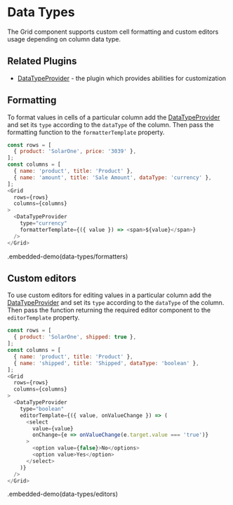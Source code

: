 # Data Types

The Grid component supports custom cell formatting and custom editors usage depending on column data type.

## Related Plugins

- [DataTypeProvider](../reference/data-type-provider.md) - the plugin which provides abilities for customization

## Formatting

To format values in cells of a particular column add the [DataTypeProvider](../reference/data-type-provider.md) and set its `type` according to the `dataType` of the column. Then pass the formatting function to the `formatterTemplate` property.

```js
const rows = [
  { product: 'SolarOne', price: '3039' },
];
const columns = [
  { name: 'product', title: 'Product' },
  { name: 'amount', title: 'Sale Amount', dataType: 'currency' },
];
<Grid
  rows={rows}
  columns={columns}
>
  <DataTypeProvider
    type="currency"
    formatterTemplate={({ value }) => <span>${value}</span>}
  />
</Grid>
```

.embedded-demo(data-types/formatters)

## Custom editors

To use custom editors for editing values in a particular column add the [DataTypeProvider](../reference/data-type-provider.md) and set its `type` according to the `dataType` of the column. Then pass the function returning the required editor component to the `editorTemplate` property.

```js
const rows = [
  { product: 'SolarOne', shipped: true },
];
const columns = [
  { name: 'product', title: 'Product' },
  { name: 'shipped', title: 'Shipped', dataType: 'boolean' },
];
<Grid
  rows={rows}
  columns={columns}
>
  <DataTypeProvider
    type="boolean"
    editorTemplate={({ value, onValueChange }) => (
      <select
        value={value}
        onChange={e => onValueChange(e.target.value === 'true')}
      >
        <option value={false}>No</options>
        <option value>Yes</option>
      </select>
    )}
  />
</Grid>
```

.embedded-demo(data-types/editors)
